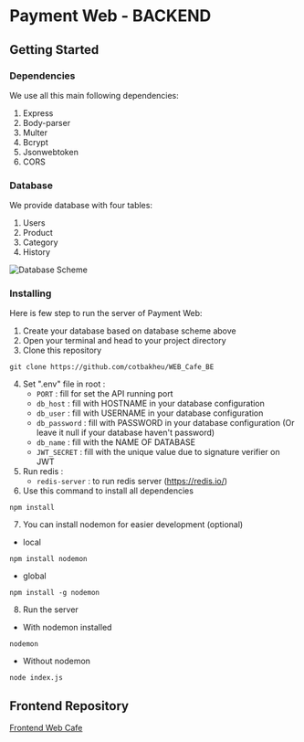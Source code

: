 # Payment Web - BACKEND

## Getting Started


### Dependencies

We use all this main following dependencies:

1. Express
2. Body-parser
3. Multer
4. Bcrypt
5. Jsonwebtoken
6. CORS

### Database
We provide database with four tables:
1. Users
2. Product
3. Category
4. History

![Database Scheme](https://i.ibb.co/6W6CLxC/Database-Scheme.jpg)

### Installing

Here is few step to run the server of Payment Web:

1. Create your database based on database scheme above
2. Open your terminal and head to your project directory
3. Clone this repository
```
git clone https://github.com/cotbakheu/WEB_Cafe_BE
``` 
4. Set ".env" file in root :
    - `PORT`        : fill for set the API running port
    - `db_host`     : fill with HOSTNAME in your  database configuration
    - `db_user`     : fill with USERNAME in your database configuration
    - `db_password` : fill with PASSWORD in your database configuration (Or leave it null if your database haven't password)
    - `db_name`     : fill with the NAME OF DATABASE
    - `JWT_SECRET`  : fill with the unique value due to signature verifier on JWT
5. Run redis :
    - `redis-server` : to run redis server (https://redis.io/)
6. Use this command to install all dependencies
```
npm install
```
7. You can install nodemon for easier development (optional)
 * local
```
npm install nodemon
```
 * global
```
npm install -g nodemon
```
8. Run the server
 * With nodemon installed
```
nodemon
```
 * Without nodemon
```
node index.js
```

## Frontend Repository
[Frontend Web Cafe](https://github.com/cotbakheu/Web_Cafe_FE)